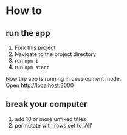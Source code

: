 # How to

## run the app

1.  Fork this project
2.  Navigate to the project directory
3.  run `npm i`
4.  run `npm start`

Now the app is running in development mode.\
Open [http://localhost:3000](http://localhost:3000)

## break your computer

1. add 10 or more unfixed titles
2. permutate with rows set to 'All'

